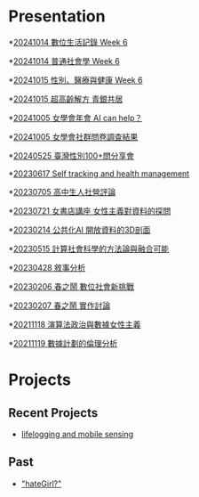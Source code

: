# Presentation
*[20241014 數位生活記錄 Week 6]()

*[20241014 普通社會學 Week 6]()

*[20241015 性別、醫療與健康 Week 6](https://docs.google.com/presentation/d/e/2PACX-1vSfcUKaP9BaTkx-ari96gEHd5_OtDAEux7Z0jvHNVO8of8HV_7o4xSqjmBFbe_TfXFf6MsLJ3F6CjOh/pub?start=false&loop=false&delayms=3000)

*[20241015 超高齡解方 青銀共居]()

*[20241005 女學會年會 AI can help？]()

*[20241005 女學會社群問卷調查結果]()

*[20240525 臺灣性別100+問分享會]()

*[20230617 Self tracking and health management]()

*[20230705 高中生人社營評論]()

*[20230721 女書店講座 女性主義對資料的探問]()

*[20230214 公共化AI 開放資料的3D剖面]()

*[20230515 計算社會科學的方法論與融合可能]()

*[20230428 敘事分析]()

*[20230206 春之鬧 數位社會新挑戰]()

*[20230207 春之鬧 實作討論]()


*[20211118 演算法政治與數據女性主義]()

*[20211119 數據計劃的倫理分析]()


# Projects

## Recent Projects
* [lifelogging and mobile sensing]()

## Past
* ["hateGirl?"]()

